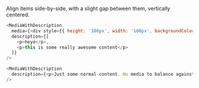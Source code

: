 Align items side-by-side, with a slight gap between them, vertically centered.

```js
<MediaWithDescription
  media={<div style={{ height: '100px', width: '100px', backgroundColor: 'purple' }}/>}
  description={[
    <p>heyo</p>,
    <p>this is some really awesome content</p>
  ]}
/>
```
```js
<MediaWithDescription
  description={<p>Just some normal content. No media to balance against</p>}
/>
```
